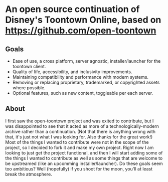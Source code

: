 # An open source continuation of Disney's Toontown Online, based on https://github.com/open-toontown

## Goals

- Ease of use, a cross platform, server agnostic, installer/launcher for the toontown client.
- Quality of life, accessibility, and inclusivity improvements.
- Maintaining compatibility and performance with modern systems.
- Removing or replacing proprietary, trademarked, or copyrighted assets where possible.
- Optional features, such as new content, toggleable per each server.

## About

I first saw the open-toontown project and was exited to contribute, but I was disappointed to see that it acted as more of a technologically-modern archive rather than a continuation.
(Not that there is anything wrong with that, it's just not what I was looking for. Also thanks for the great work!)
Most of the things I wanted to contribute were not in the scope of the project, so I decided to fork it and make my own project.
Right now I am looking to just get the project functional, and then I will start adding some of the things I wanted to contribute as well as some things that are welcome to be upstreamed (like an upcomming installer/launcher).
Do these goals seem too ambitious?
Well (hopefully) if you shoot for the moon, you'll at least break the atmosphere.
